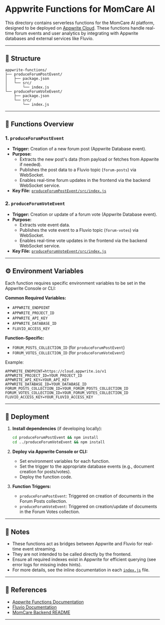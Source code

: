 # Appwrite Functions for MomCare AI

This directory contains serverless functions for the MomCare AI platform, designed to be deployed on [Appwrite Cloud](https://appwrite.io/). These functions handle real-time forum events and user analytics by integrating with Appwrite databases and external services like Fluvio.

---

## 📂 Structure

```
appwrite-functions/
├── produceForumPostEvent/
│   ├── package.json
│   └── src/
│       └── index.js
└── produceForumVoteEvent/
    ├── package.json
    └── src/
        └── index.js
```

---

## 🚦 Functions Overview

### 1. `produceForumPostEvent`

- **Trigger:** Creation of a new forum post (Appwrite Database event).
- **Purpose:** 
  - Extracts the new post's data (from payload or fetches from Appwrite if needed).
  - Publishes the post data to a Fluvio topic (`forum-posts`) via WebSocket.
  - Enables real-time forum updates in the frontend via the backend WebSocket service.
- **Key File:** [`produceForumPostEvent/src/index.js`](produceForumPostEvent/src/index.js)

### 2. `produceForumVoteEvent`

- **Trigger:** Creation or update of a forum vote (Appwrite Database event).
- **Purpose:** 
  - Extracts vote event data.
  - Publishes the vote event to a Fluvio topic (`forum-votes`) via WebSocket.
  - Enables real-time vote updates in the frontend via the backend WebSocket service.
- **Key File:** [`produceForumVoteEvent/src/index.js`](produceForumVoteEvent/src/index.js)

---

## ⚙️ Environment Variables

Each function requires specific environment variables to be set in the Appwrite Console or CLI:

**Common Required Variables:**
- `APPWRITE_ENDPOINT`
- `APPWRITE_PROJECT_ID`
- `APPWRITE_API_KEY`
- `APPWRITE_DATABASE_ID`
- `FLUVIO_ACCESS_KEY`

**Function-Specific:**
- `FORUM_POSTS_COLLECTION_ID` (for `produceForumPostEvent`)
- `FORUM_VOTES_COLLECTION_ID` (for `produceForumVoteEvent`)

Example:
```env
APPWRITE_ENDPOINT=https://cloud.appwrite.io/v1
APPWRITE_PROJECT_ID=YOUR_PROJECT_ID
APPWRITE_API_KEY=YOUR_API_KEY
APPWRITE_DATABASE_ID=YOUR_DATABASE_ID
FORUM_POSTS_COLLECTION_ID=YOUR_FORUM_POSTS_COLLECTION_ID
FORUM_VOTES_COLLECTION_ID=YOUR_FORUM_VOTES_COLLECTION_ID
FLUVIO_ACCESS_KEY=YOUR_FLUVIO_ACCESS_KEY
```

---

## 🚀 Deployment

1. **Install dependencies** (if developing locally):
   ```sh
   cd produceForumPostEvent && npm install
   cd ../produceForumVoteEvent && npm install
   ```

2. **Deploy via Appwrite Console or CLI:**
   - Set environment variables for each function.
   - Set the trigger to the appropriate database events (e.g., document creation for posts/votes).
   - Deploy the function code.

3. **Function Triggers:**
   - `produceForumPostEvent`: Triggered on creation of documents in the Forum Posts collection.
   - `produceForumVoteEvent`: Triggered on creation/update of documents in the Forum Votes collection.

---

## 📝 Notes

- These functions act as bridges between Appwrite and Fluvio for real-time event streaming.
- They are not intended to be called directly by the frontend.
- Ensure all required indexes exist in Appwrite for efficient querying (see error logs for missing index hints).
- For more details, see the inline documentation in each [`index.js`](produceForumPostEvent/src/index.js) file.

---

## 📎 References

- [Appwrite Functions Documentation](https://appwrite.io/docs/functions)
- [Fluvio Documentation](https://infinyon.cloud/docs/)
- [MomCare Backend README](../momcare-backend/README.md)

---